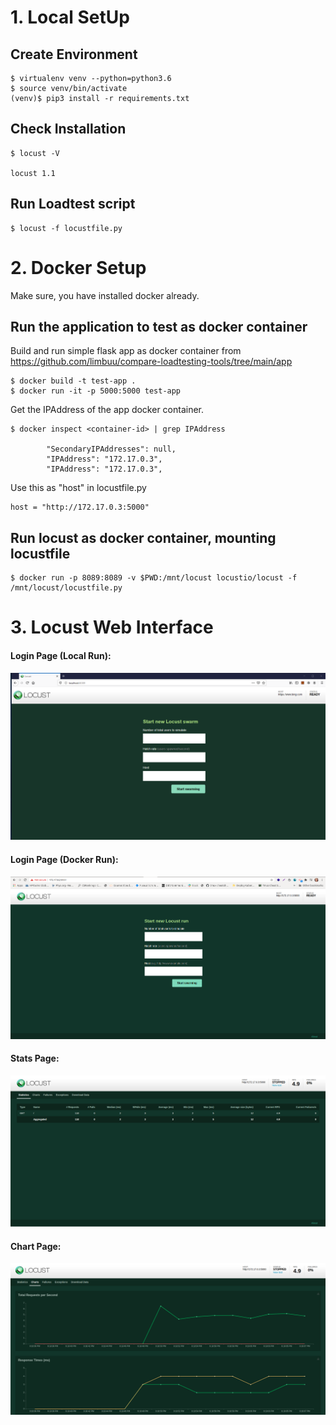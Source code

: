 # 1. Local SetUp
## Create Environment 
```
$ virtualenv venv --python=python3.6
$ source venv/bin/activate
(venv)$ pip3 install -r requirements.txt

```
## Check Installation
```
$ locust -V

locust 1.1
```
## Run Loadtest script
```
$ locust -f locustfile.py
```

# 2. Docker Setup
Make sure, you have installed docker already. 
## Run the application to test as docker container
Build and run simple flask app as docker container from https://github.com/limbuu/compare-loadtesting-tools/tree/main/app
```
$ docker build -t test-app .
$ docker run -it -p 5000:5000 test-app
```
Get the IPAddress of the app docker container.
```
$ docker inspect <container-id> | grep IPAddress

        "SecondaryIPAddresses": null,
        "IPAddress": "172.17.0.3",
        "IPAddress": "172.17.0.3",

```
Use this as "host" in locustfile.py
```
host = "http://172.17.0.3:5000"
```

## Run locust as docker container, mounting locustfile
```
$ docker run -p 8089:8089 -v $PWD:/mnt/locust locustio/locust -f /mnt/locust/locustfile.py
```
# 3. Locust Web Interface
#### Login Page (Local Run):

![alt text](https://github.com/limbuu/compare-loadtesting-tools/blob/main/locust/images/locust-local-WI.png)

#### Login Page (Docker Run):
![alt text](https://github.com/limbuu/compare-loadtesting-tools/blob/main/locust/images/locust-docker-WI.png)

#### Stats Page: 
![alt text](https://github.com/limbuu/compare-loadtesting-tools/blob/main/locust/images/locust-stats.png)

#### Chart Page: 
![alt text](https://github.com/limbuu/compare-loadtesting-tools/blob/main/locust/images/locust-chart.png)




